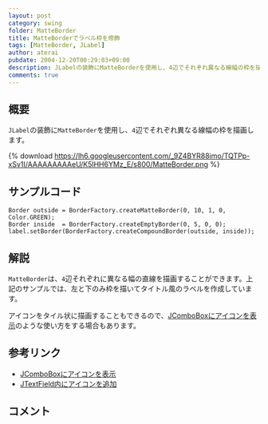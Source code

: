 ```yaml
---
layout: post
category: swing
folder: MatteBorder
title: MatteBorderでラベル枠を修飾
tags: [MatteBorder, JLabel]
author: aterai
pubdate: 2004-12-20T00:29:03+09:00
description: JLabelの装飾にMatteBorderを使用し、4辺でそれぞれ異なる線幅の枠を描画します。
comments: true
---
```

## 概要
`JLabel`の装飾に`MatteBorder`を使用し、`4`辺でそれぞれ異なる線幅の枠を描画します。

{% download https://lh6.googleusercontent.com/_9Z4BYR88imo/TQTPp-xSv1I/AAAAAAAAAeU/K5lHH6YMz_E/s800/MatteBorder.png %}

## サンプルコード
<pre class="prettyprint"><code>Border outside = BorderFactory.createMatteBorder(0, 10, 1, 0, Color.GREEN);
Border inside  = BorderFactory.createEmptyBorder(0, 5, 0, 0);
label.setBorder(BorderFactory.createCompoundBorder(outside, inside));
</code></pre>

## 解説
`MatteBorder`は、`4`辺それぞれに異なる幅の直線を描画することができます。上記のサンプルでは、左と下のみ枠を描いてタイトル風のラベルを作成しています。

アイコンをタイル状に描画することもできるので、[JComboBoxにアイコンを表示](http://ateraimemo.com/Swing/IconComboBox.html)のような使い方をする場合もあります。

## 参考リンク
- [JComboBoxにアイコンを表示](http://ateraimemo.com/Swing/IconComboBox.html)
- [JTextField内にアイコンを追加](http://ateraimemo.com/Swing/IconTextField.html)

<!-- dummy comment line for breaking list -->

## コメント
